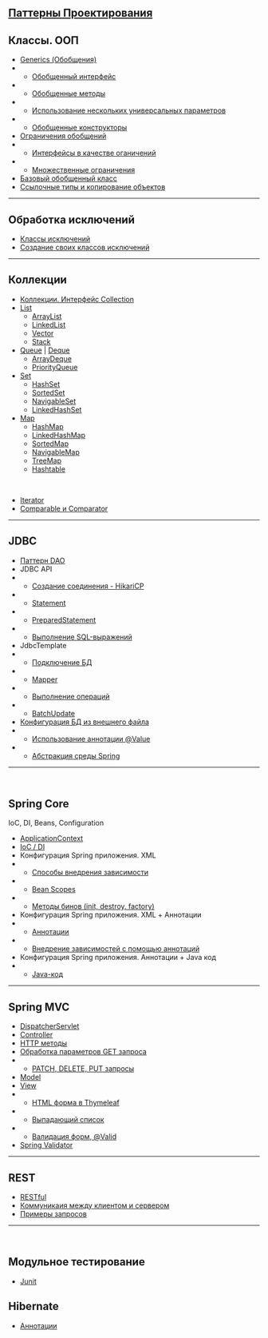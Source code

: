 ## [Паттерны Проектирования](Pattern/Pattern.md)

## Классы. ООП

+ [Generics (Обобщения)](Java/Class_OOP/Generics.md)
+ + [Обобщенный интерфейс](Java/Class_OOP/Generics.md#outinterface)
+ + [Обобщенные методы](Java/Class_OOP/Generics.md#outmethods)
+ + [Использование нескольких универсальных параметров](Java/Class_OOP/Generics.md#universalpar)
+ + [Обобщенные конструкторы](Java/Class_OOP/Generics.md#outconstruction)
+ [Ограничения обобщений](Java/Class_OOP/ОграниченияGenerics.md)
+ + [Интерфейсы в качестве оганичений](Java/Class_OOP/ОграниченияGenerics.md#interfgenerics)
+ + [Множественные ограничения](Java/Class_OOP/ОграниченияGenerics.md#plural)
+ [Базовый обобщенный класс](Java/Class_OOP/НаследованиеGenerics.md)
+ [Ссылочные типы и копирование объектов](Java/Class_OOP/СсылочныеТипы&КопированиеОбъектов.md)
___

## Обработка исключений
+ [Классы исключений](Java/Exception/ОператорThrows.md)
+ [Создание своих классов исключений](Java/Exception/СозданиевоихКлассовИсключений.md)

___

## Коллекции
+ [Коллекции. Интерфейс Collection](Java/Collection/ТипыКоллекций_ИнтерфейсCollection.md)
+ [List](Java/Collection/ArrayList_ИнтерфейсList.md#list)
  + [ArrayList](Java/Collection/ArrayList_ИнтерфейсList.md#arraylist)
  + [LinkedList](Java/Collection/ArrayList_ИнтерфейсList.md#linkedlist)
  + [Vector](Java/Collection/ArrayList_ИнтерфейсList.md#vector)
  + [Stack](Java/Collection/ArrayList_ИнтерфейсList.md#stack)
+ [Queue](Java/Collection/ArrayList_ИнтерфейсList.md#queue) | [Deque](Java/Collection/ArrayList_ИнтерфейсList.md#deque)
  + [ArrayDeque](Java/Collection/ArrayList_ИнтерфейсList.md#arrdeque)
  + [PriorityQueue](Java/Collection/ArrayList_ИнтерфейсList.md#priorityqueue)
+ [Set](Java/Collection/ArrayList_ИнтерфейсList.md#set)
  + [HashSet](Java/Collection/ArrayList_ИнтерфейсList.md#hashset)
  + [SortedSet](Java/Collection/ArrayList_ИнтерфейсList.md#sortedset)
  + [NavigableSet](Java/Collection/ArrayList_ИнтерфейсList.md#navset)
  + [LinkedHashSet](Java/Collection/ArrayList_ИнтерфейсList.md#linkedhashset)
+ [Map](Java/Collection/ArrayList_ИнтерфейсList.md#map)
  + [HashMap](Java/Collection/ArrayList_ИнтерфейсList.md#hashmap)
  + [LinkedHashMap](Java/Collection/ArrayList_ИнтерфейсList.md#linkedhashmap)
  + [SortedMap](Java/Collection/ArrayList_ИнтерфейсList.md#sortedmap)
  + [NavigableMap](Java/Collection/ArrayList_ИнтерфейсList.md#navigablemap)
  + [TreeMap](Java/Collection/ArrayList_ИнтерфейсList.md#treemap)
  + [Hashtable](Java/Collection/ArrayList_ИнтерфейсList.md#hashtable)

<br>

+ [Iterator](Java/Collection/Iterator.md)
+ [Comparable и Comparator](Java/Collection/ComparableComparator.md)
___


## JDBC
+ [Паттерн DAO](Java/DataBase/Patern.md)
+ JDBC API
+ + [Создание соединения - HikariCP](Java/DataBase/JDBC_API.md#1)
+ + [Statement](Java/DataBase/JDBC_API.md#2)
+ + [PreparedStatement](Java/DataBase/JDBC_API.md#4)
+ + [Выполнение SQL-выражений](Java/DataBase/JDBC_API.md#3)
+ JdbcTemplate
+ + [Подключение БД](Java/DataBase/JDBC_Template.md#1)
+ + [Mapper](Java/DataBase/JDBC_Template.md#2)
+ + [Выполнение операций](Java/DataBase/JDBC_Template.md#3)
+ + [BatchUpdate](Java/DataBase/ConfigFile.md#4)
+ [Конфигурация БД из внешнего файла](Java/DataBase/ConfigFile.md)
+ + [Использование аннотации @Value](Java/DataBase/ConfigFile.md#2)
+ + [Абстракция среды Spring](Java/DataBase/ConfigFile.md#3)
___
<br>

## Spring Core
IoC, DI, Beans, Configuration
+ [ApplicationContext](Framework/Spring/SpringCore/SpringCore.md#appcontext)
+ [IoC / DI](Framework/Spring/SpringCore/SpringCore.md#iocdi)
+ Конфигурация Spring приложения. XML
+ + [Способы внедрения зависимости](Framework/Spring/SpringCore/Configura_XML.md#dependency)
+ + [Bean Scopes](Framework/Spring/SpringCore/Configura_XML.md#beans)
+ + [Методы бинов (init, destroy, factory)](Framework/Spring/SpringCore/Configura_XML.md#indemethod)
+ Конфигурация Spring приложения. XML + Аннотации
+ + [Аннотации](Framework/Spring/SpringCore/Config_annotation+XML.md#annotation)
+ + [Внедрение зависимостей с помощью аннотаций](Framework/Spring/SpringCore/Config_annotation+XML.md#implanat)
+ Конфигурация Spring приложения. Аннотации + Java код
+ + [Java-код](Framework/Spring/SpringCore/Config_annotation+JavaCode.md)
___

## Spring MVC
+ [DispatcherServlet](Framework/Spring/MVC/MVC.md#ds)
+ [Controller](Framework/Spring/MVC/MVC.md#controller)
+ [HTTP методы](Framework/Spring/MVC/MVC.md#http)
+ [Обработка параметров GET запроса](Framework/Spring/MVC/MVC.md#get)
+ + [PATCH, DELETE, PUT запросы](Framework/Spring/MVC/MVC.md#pdp)
+ [Model](Framework/Spring/MVC/MVC.md#model)
+ [View](Framework/Spring/MVC/MVC.md#view)
+ + [HTML форма в Thymeleaf](Framework/Spring/MVC/MVC.md#thymeleaf)
+ + [Выпадающий список](Framework/Spring/MVC/MVC.md#lable)
+ + [Валидация форм, @Valid](Framework/Spring/MVC/MVC.md#valid)
+ [Spring Validator](Framework/Spring/MVC/MVC.md#springvalid)
___

## REST 
+ [RESTful](Framework/Spring/MVC/REST.md#1)
+ [Коммуникаия между клиентом и сервером](Framework/Spring/MVC/REST.md#2)
+ [Примеры запросов](Framework/Spring/MVC/REST.md#3)
___
<br>

## Модульное тестирование

+ [Junit](Framework/Test/Junit.md)

## Hibernate

+ [Аннотации](Framework/Hibernate/Hibernate.md)